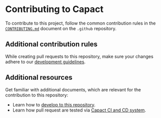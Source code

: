 # Contributing to Capact

To contribute to this project, follow the common contribution rules in the [`CONTRIBUTING.md`](https://github.com/capactio/.github/blob/main/CONTRIBUTING.md) document on the `.github` repository.

## Additional contribution rules

While creating pull requests to this repository, make sure your changes adhere to our [development guidelines](https://capact.io/community/development/development-guidelines).

## Additional resources

Get familiar with additional documents, which are relevant for the contribution to this repository:

- Learn how to [develop to this repository](https://capact.io/community/development/development-guide).
- Learn how pull request are tested via [Capact CI and CD system](https://capact.io/community/development/ci).
